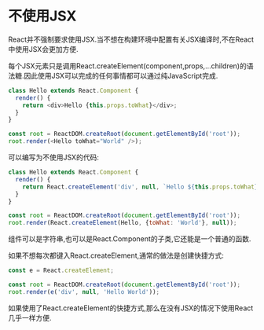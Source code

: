 # 不使用JSX

React并不强制要求使用JSX.当不想在构建环境中配置有关JSX编译时,不在React中使用JSX会更加方便.

每个JSX元素只是调用React.createElement(component,props,...children)的语法糖.因此使用JSX可以完成的任何事情都可以通过纯JavaScript完成.

```js
class Hello extends React.Component {
  render() {
    return <div>Hello {this.props.toWhat}</div>;
  }
}

const root = ReactDOM.createRoot(document.getElementById('root'));
root.render(<Hello toWhat="World" />);
```

可以编写为不使用JSX的代码:

```js
class Hello extends React.Component {
  render() {
    return React.createElement('div', null, `Hello ${this.props.toWhat}`);
  }
}

const root = ReactDOM.createRoot(document.getElementById('root'));
root.render(React.createElement(Hello, {toWhat: 'World'}, null));
```

组件可以是字符串,也可以是React.Component的子类,它还能是一个普通的函数.

如果不想每次都键入React.createElement,通常的做法是创建快捷方式:

```js
const e = React.createElement;

const root = ReactDOM.createRoot(document.getElementById('root'));
root.render(e('div', null, 'Hello World'));
```

如果使用了React.createElement的快捷方式,那么在没有JSX的情况下使用React几乎一样方便.

